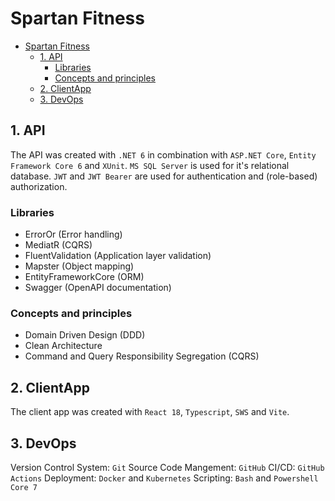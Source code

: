 # Spartan Fitness

- [Spartan Fitness](#spartan-fitness)
  - [1. API](#1-api)
    - [Libraries](#libraries)
    - [Concepts and principles](#concepts-and-principles)
  - [2. ClientApp](#2-clientapp)
  - [3. DevOps](#3-devops)
 
## 1. API
The API was created with `.NET 6` in combination with `ASP.NET Core`, `Entity Framework Core 6` and `XUnit`. `MS SQL Server` is used for it's relational database. `JWT` and `JWT Bearer` are used for authentication and (role-based) authorization.

### Libraries
- ErrorOr (Error handling)
- MediatR (CQRS)
- FluentValidation (Application layer validation)
- Mapster (Object mapping)
- EntityFrameworkCore (ORM)
- Swagger (OpenAPI documentation)

### Concepts and principles
- Domain Driven Design (DDD)
- Clean Architecture 
- Command and Query Responsibility Segregation (CQRS)

## 2. ClientApp
The client app was created with `React 18`, `Typescript`, `SWS` and `Vite`. 

## 3. DevOps
Version Control System: `Git`
Source Code Mangement: `GitHub`
CI/CD: `GitHub Actions`
Deployment: `Docker` and `Kubernetes`
Scripting: `Bash` and `Powershell Core 7`